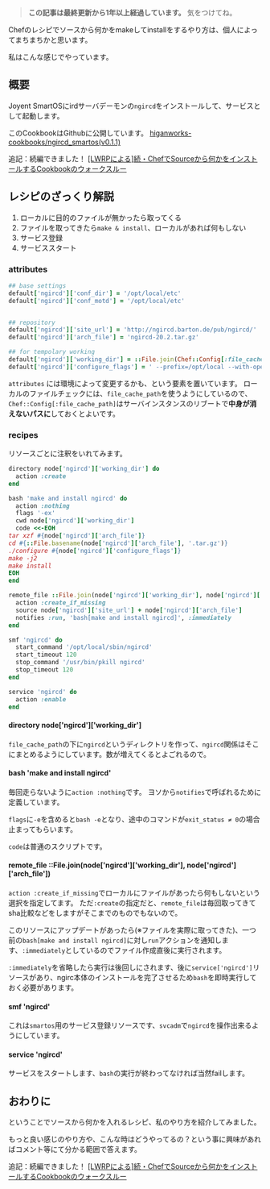 <!-- too_old -->
> **この記事は最終更新から1年以上経過しています。** 気をつけてね。

Chefのレシピでソースから何かをmakeしてinstallをするやり方は、個人によってまちまちかと思います。

私はこんな感じでやっています。

## 概要

Joyent SmartOSにirdサーバデーモンの`ngircd`をインストールして、サービスとして起動します。

このCookbookはGithubに公開しています。 [higanworks-cookbooks/ngircd_smartos(v0.1.1)](https://github.com/higanworks-cookbooks/ngircd_smartos/tree/v0.1.1)

追記：続編できました！ [[LWRPによる]続・ChefでSourceから何かをインストールするCookbookのウォークスルー](http://qiita.com/items/e4d840da4d91b0379c65)

## レシピのざっくり解説

1. ローカルに目的のファイルが無かったら取ってくる
2. ファイルを取ってきたら`make & install`、ローカルがあれば何もしない
3. サービス登録
4. サービススタート


### attributes

```ruby:attributes/default.rb
## base settings
default['ngircd']['conf_dir'] = '/opt/local/etc'
default['ngircd']['conf_motd'] = '/opt/local/etc'


## repository
default['ngircd']['site_url'] = 'http://ngircd.barton.de/pub/ngircd/'
default['ngircd']['arch_file'] = 'ngircd-20.2.tar.gz'

## for tempolary working
default['ngircd']['working_dir'] = ::File.join(Chef::Config[:file_cache_path], 'ngircd')
default['ngircd']['configure_flags'] = ' --prefix=/opt/local --with-openssl'
```


`attributes` には環境によって変更するかも、という要素を置いています。
ローカルのファイルチェックには、`file_cache_path`を使うようにしているので、 `Chef::Config[:file_cache_path]`はサーバインスタンスのリブートで**中身が消えないパスに**しておくとよいです。


### recipes

リソースごとに注釈をいれてみます。

```ruby:recipes/default.rb
directory node['ngircd']['working_dir'] do
  action :create
end

bash 'make and install ngircd' do
  action :nothing
  flags '-ex'
  cwd node['ngircd']['working_dir']
  code <<-EOH
tar xzf #{node['ngircd']['arch_file']}
cd #{::File.basename(node['ngircd']['arch_file'], '.tar.gz')}
./configure #{node['ngircd']['configure_flags']}
make -j2
make install
EOH
end

remote_file ::File.join(node['ngircd']['working_dir'], node['ngircd']['arch_file']) do
  action :create_if_missing
  source node['ngircd']['site_url'] + node['ngircd']['arch_file']
  notifies :run, 'bash[make and install ngircd]', :immediately
end

smf 'ngircd' do
  start_command '/opt/local/sbin/ngircd'
  start_timeout 120
  stop_command '/usr/bin/pkill ngircd'
  stop_timeout 120
end

service 'ngircd' do
  action :enable
end
```


#### directory node['ngircd']['working_dir']

`file_cache_path`の下に`ngircd`というディレクトリを作って、`ngircd`関係はそこにまとめるようにしています。数が増えてくるとよごれるので。

#### bash 'make and install ngircd'

毎回走らないように`action :nothing`です。
ヨソから`notifies`で呼ばれるために定義しています。

`flags`に`-e`を含めると`bash -e`となり、途中のコマンドが`exit_status ≠ 0`の場合止まってもらいます。

`code`は普通のスクリプトです。

#### remote_file ::File.join(node['ngircd']['working_dir'], node['ngircd']['arch_file'])

`action :create_if_missing`でローカルにファイルがあったら何もしないという選択を指定してます。
ただ`:create`の指定だと、`remote_file`は毎回取ってきてsha比較などをしますがそこまでのものでもないので。

このリソースにアップデートがあったら(※ファイルを実際に取ってきた)、一つ前の`bash[make and install ngircd]`に対し`run`アクションを通知します、`:immediately`としているのでファイル作成直後に実行されます。

`:immediately`を省略したら実行は後回しにされます、後に`service['ngircd']`リソースがあり、ngirc本体のインストールを完了させるため`bash`を即時実行しておく必要があります。

#### smf 'ngircd'

これは`smartos`用のサービス登録リソースです、`svcadm`で`ngircd`を操作出来るようにしています。

#### service 'ngircd'

サービスをスタートします、`bash`の実行が終わってなければ当然failします。


## おわりに

ということでソースから何かを入れるレシピ、私のやり方を紹介してみました。

もっと良い感じのやり方や、こんな時はどうやってるの？という事に興味があればコメント等にて分かる範囲で答えます。

追記：続編できました！ [[LWRPによる]続・ChefでSourceから何かをインストールするCookbookのウォークスルー](http://qiita.com/items/e4d840da4d91b0379c65)
